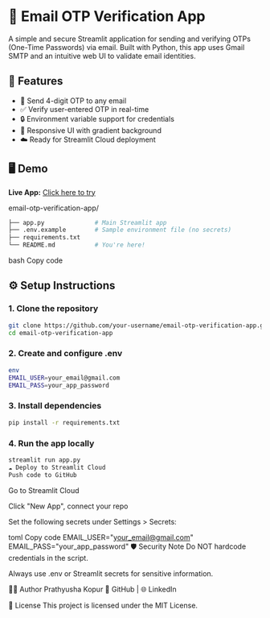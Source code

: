 # 🔐 Email OTP Verification App

A simple and secure Streamlit application for sending and verifying OTPs (One-Time Passwords) via email. Built with Python, this app uses Gmail SMTP and an intuitive web UI to validate email identities.

## 🚀 Features

- 📧 Send 4-digit OTP to any email
- ✅ Verify user-entered OTP in real-time
- 🔒 Environment variable support for credentials
- 🎨 Responsive UI with gradient background
- ☁️ Ready for Streamlit Cloud deployment

## 🖥️ Demo

**Live App:** [Click here to try](https://email-otp-verification-app-fjwasepmspwbanprzjhagz.streamlit.app/)

email-otp-verification-app/
```bash
├── app.py              # Main Streamlit app
├── .env.example        # Sample environment file (no secrets)
├── requirements.txt    
└── README.md           # You're here!
```

bash
Copy code

## ⚙️ Setup Instructions

### 1. Clone the repository

```bash
git clone https://github.com/your-username/email-otp-verification-app.git
cd email-otp-verification-app
```

### 2. Create and configure .env

```bash
env
EMAIL_USER=your_email@gmail.com
EMAIL_PASS=your_app_password
```

### 3. Install dependencies

```bash
pip install -r requirements.txt
```

### 4. Run the app locally

```bash
streamlit run app.py
☁️ Deploy to Streamlit Cloud
Push code to GitHub
```

Go to Streamlit Cloud

Click "New App", connect your repo

Set the following secrets under Settings > Secrets:

toml
Copy code
EMAIL_USER="your_email@gmail.com"
EMAIL_PASS="your_app_password"
🛡️ Security Note
Do NOT hardcode credentials in the script.

Always use .env or Streamlit secrets for sensitive information.

🙋‍♀️ Author
Prathyusha Kopur
💼 GitHub | 🌐 LinkedIn

📄 License
This project is licensed under the MIT License.
